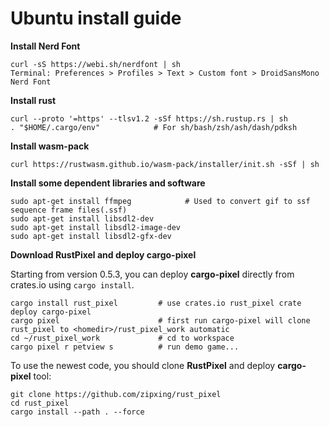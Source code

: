 # Ubuntu install guide

**Install Nerd Font**

```
curl -sS https://webi.sh/nerdfont | sh
Terminal: Preferences > Profiles > Text > Custom font > DroidSansMono Nerd Font
```

**Install rust**
``` 
curl --proto '=https' --tlsv1.2 -sSf https://sh.rustup.rs | sh
. "$HOME/.cargo/env"            # For sh/bash/zsh/ash/dash/pdksh
``` 

**Install wasm-pack**
```
curl https://rustwasm.github.io/wasm-pack/installer/init.sh -sSf | sh
```

**Install some dependent libraries and software**
``` 
sudo apt-get install ffmpeg            # Used to convert gif to ssf sequence frame files(.ssf)
sudo apt-get install libsdl2-dev
sudo apt-get install libsdl2-image-dev
sudo apt-get install libsdl2-gfx-dev
``` 

**Download RustPixel and deploy cargo-pixel**

Starting from version 0.5.3, you can deploy **cargo-pixel** directly from crates.io using `cargo install`.
```
cargo install rust_pixel         # use crates.io rust_pixel crate deploy cargo-pixel
cargo pixel                      # first run cargo-pixel will clone rust_pixel to <homedir>/rust_pixel_work automatic 
cd ~/rust_pixel_work             # cd to workspace
cargo pixel r petview s          # run demo game...
```

To use the newest code, you should clone **RustPixel** and deploy **cargo-pixel** tool:
``` 
git clone https://github.com/zipxing/rust_pixel
cd rust_pixel
cargo install --path . --force
```


